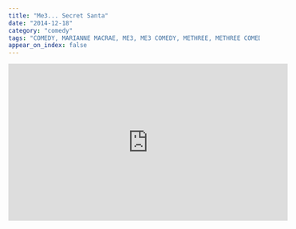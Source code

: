 ```yaml
---
title: "Me3... Secret Santa"
date: "2014-12-18"
category: "comedy"
tags: "COMEDY, MARIANNE MACRAE, ME3, ME3 COMEDY, METHREE, METHREE COMEDY, RICHARD HANRAHAN, SECRET SANTA, SKETCH"
appear_on_index: false
---
```

<iframe width="560" height="315" src="https://www.youtube.com/embed/oSv3FuCEnhA" frameborder="0" allow="accelerometer; autoplay; encrypted-media; gyroscope; picture-in-picture" allowfullscreen></iframe>
